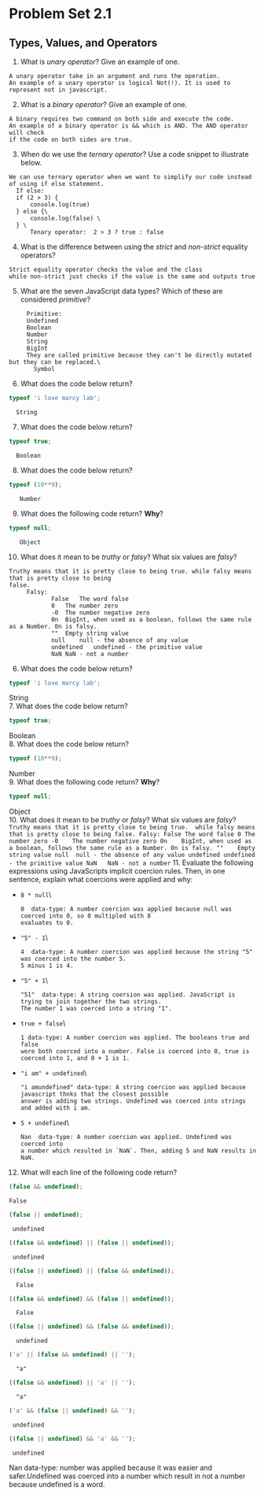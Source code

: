 # Problem Set 2.1
## Types, Values, and Operators

1. What is _unary operator_? Give an example of one.  
 ``` 
 A unary operator take in an argument and runs the operation.
 An example of a unary operator is logical Not(!). It is used to represent not in javascript.
 ```
2. What is a _binary operator_? Give an example of one.  
 ```
 A binary requires two command on both side and execute the code. 
 An example of a binary operator is && which is AND. The AND operator will check
 if the code on both sides are true.
 ```
3. When do we use the _ternary operator_? Use a code snippet to illustrate below. 
```
We can use ternary operator when we want to simplify our code instead of using if else statement.  
  If else:  
  if (2 > 3) {                         
      console.log(true)                        
  } else {\
      console.log(false) \
  } \
      Tenary operator:  2 > 3 ? true : false
```
4. What is the difference between using the _strict_ and _non-strict_ equality operators?  
```     
Strict equality operator checks the value and the class 
while non-strict just checks if the value is the same and outputs true
```
5. What are the seven JavaScript data types? Which of these are considered _primitive_?  
```     
     Primitive:  
     Undefined  
     Boolean  
     Number  
     String  
     BigInt  
     They are called primitive because they can't be directly mutated but they can be replaced.\
       Symbol 
```
6. What does the code below return?  
  ```javascript
  typeof 'i love marcy lab';
  ```
```
  String
```
7. What does the code below return?  
  ```javascript
  typeof true;
  ```
```
  Boolean 
```
8. What does the code below return?  
  ```javascript
  typeof (10**9);
  ```
```
   Number 
```
9. What does the following code return? **Why**?  
  ```javascript
  typeof null;
  ```
```
   Object  
```
10. What does it mean to be _truthy_ or _falsy_? What six values are _falsy_?  
```
Truthy means that it is pretty close to being true. while falsy means that is pretty close to being 
false.  
     Falsy:  
            False	The word false  
            0	The number zero
            -0	The number negative zero
            0n	BigInt, when used as a boolean, follows the same rule as a Number. 0n is falsy.
            ""	Empty string value
            null	null - the absence of any value
            undefined	undefined - the primitive value
            NaN	NaN - not a number
```
6. What does the code below return?
  ```javascript
  typeof 'i love marcy lab';
  ```
  String\
7. What does the code below return?
  ```javascript
  typeof true;
  ```
  Boolean\
8. What does the code below return?
  ```javascript
  typeof (10**9);
  ```
   Number\
9. What does the following code return? **Why**?
  ```javascript
  typeof null;
  ```
   Object\
10. What does it mean to be _truthy_ or _falsy_? What six values are _falsy_?  
      ```
      Truthy means that it is pretty close to being true. 
      while falsy means that is pretty close to being false.
      Falsy:
          False	The word false
          0	The number zero
          -0	The number negative zero
          0n	BigInt, when used as a boolean, follows the same rule as a Number. 0n is falsy.
          ""	Empty string value
          null	null - the absence of any value
          undefined	undefined - the primitive value
          NaN	NaN - not a number
      ```
11. Evaluate the following expressions using JavaScripts implicit coercion rules. Then, in one sentence, explain what coercions were applied and why:
  * `8 * null`\
    ```
    0  data-type: A number coercion was applied because null was coerced into 0, so 0 multipled with 8
    evaluates to 0.
    ```
  * `"5" - 1`\
    ```
    4  data-type: A number coercion was applied because the string "5" was coerced into the number 5.
    5 minus 1 is 4.
    ```
  * `"5" + 1`\
    ```
    "51"  data-type: A string coersion was applied. JavaScript is trying to join together the two strings.
    The number 1 was coerced into a string "1".
    ```
  * `true + false`\
    ```
    1 data-type: A number coercion was applied. The booleans true and false 
    were both coerced into a number. False is coerced into 0, true is coerced into 1, and 0 + 1 is 1.
    ```
  * `"i am" + undefined`\
    ```
    "i amundefined" data-type: A string coercion was applied because javascript thnks that the closest possible
    answer is adding two strings. Undefined was coerced into strings and added with i am.
    ```
  * `5 + undefined`\
    ```
    Nan  data-type: A number coercion was applied. Undefined was coerced into 
    a number which resulted in `NaN`. Then, adding 5 and NaN results in NaN.
    ```
12. What will each line of the following code return?
   ```javascript
   (false && undefined);
   ```
    False
   ```javascript
   (false || undefined);
   ```
     undefined
   ```javascript
   ((false && undefined) || (false || undefined));
   ```
     undefined
   ```javascript
   ((false || undefined) || (false && undefined));
   ```
      False
   ```javascript
   ((false && undefined) && (false || undefined));
   ```
      False
   ```javascript
   ((false || undefined) && (false && undefined));
   ```
      undefined
   ```javascript
   ('a' || (false && undefined) || '');
   ```
      "a"
   ```javascript
   ((false && undefined) || 'a' || '');
   ```
      "a"
   ```javascript
   ('a' && (false || undefined) && '');
   ```
     undefined
   ```javascript
   ((false || undefined) && 'a' && '');
   ```
     undefined



Nan  data-type: number was applied because it was easier and safer.Undefined was coerced into 
a number which result in not a number because undefined is a word.
